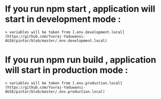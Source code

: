 # If you run npm start , application will start in development mode :
```
> variables will be taken from [.env.development.local](https://github.com/Yuvraj-Yaduwansi-AU16/pintar/blob/master/.env.development.local)
```
# If you run npm run build , application will start in production mode :
```
> variables will be taken from [.env.production.local](https://github.com/Yuvraj-Yaduwansi-AU16/pintar/blob/master/.env.production.local)
```
